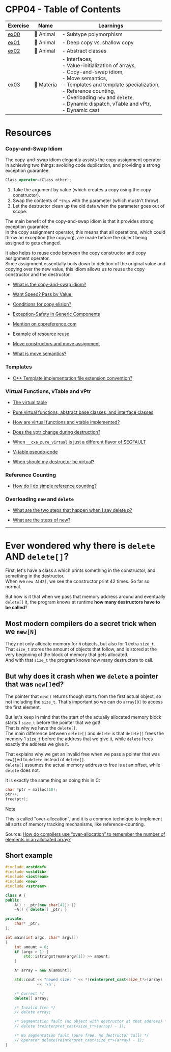 # CPP04 - Table of Contents

| Exercise     | Name       | Learnings                                                                                                                                                                                                                                                                             |
| ------------ | ---------- | ------------------------------------------------------------------------------------------------------------------------------------------------------------------------------------------------------------------------------------------------------------------------------------- |
| [ex00](ex00) | 🐾 Animal  | - Subtype polymorphism                                                                                                                                                                                                                                                                |
| [ex01](ex01) | 🧠 Animal  | - Deep copy vs. shallow copy                                                                                                                                                                                                                                                          |
| [ex02](ex02) | 💭 Animal  | - Abstract classes                                                                                                                                                                                                                                                                    |
| [ex03](ex03) | 🔮 Materia | - Interfaces, <br> - Value-initialization of arrays, <br> - Copy-and-swap idiom, <br> - Move semantics, <br> - Templates and template specialization, <br> - Reference counting, <br> - Overloading `new` and `delete`, <br> - Dynamic dispatch, vTable and vPtr, <br> - Dynamic cast |

# Resources

### Copy-and-Swap Idiom

The copy-and-swap idiom elegantly assists the copy assignment operator in achieving two things: avoiding code duplication, and providing a strong exception guarantee.

```c++
Class operator=(Class other);
```

  1. Take the argument by value (which creates a copy using the copy constructor).
  2. Swap the contents of `*this` with the parameter (which mustn't throw).
  3. Let the destructor clean up the old data when the parameter goes out of scope.

The main benefit of the copy-and-swap idiom is that it provides strong exception guarantee.<br>
In the copy assignment operator, this means that all operations, which could throw an exception (the copying), are made before the object being assigned to gets changed.

It also helps to reuse code between the copy constructor and copy assignment operator.<br>
Since assignment essentially boils down to deletion of the original value and copying over the new value, this idiom allows us to reuse the copy constructor and the destructor.

- [What is the copy-and-swap idiom?](https://stackoverflow.com/questions/3279543/what-is-the-copy-and-swap-idiom)

- [Want Speed? Pass by Value.](https://web.archive.org/web/20140113221447/http://cpp-next.com/archive/2009/08/want-speed-pass-by-value/)

- [Conditions for copy elision?](https://stackoverflow.com/questions/6383639/conditions-for-copy-elision)

- [Exception-Safety in Generic Components](https://www.boost.org/community/exception_safety.html)

- [Mention on cppreference.com](https://en.cppreference.com/w/cpp/language/operators#Assignment_operator)

- [Example of resource reuse](https://en.cppreference.com/w/cpp/language/copy_assignment#Example)

- [Move constructors and move assignment](https://www.learncpp.com/cpp-tutorial/move-constructors-and-move-assignment/)

- [What is move semantics?](https://stackoverflow.com/questions/3106110/what-is-move-semantics)

### Templates

- [C++ Template implementation file extension convention?](https://stackoverflow.com/a/77060142/24880406)

### Virtual Functions, vTable and vPtr

- [The virtual table](https://www.learncpp.com/cpp-tutorial/the-virtual-table/)

- [Pure virtual functions, abstract base classes, and interface classes](https://www.learncpp.com/cpp-tutorial/pure-virtual-functions-abstract-base-classes-and-interface-classes/)

- [How are virtual functions and vtable implemented?](https://stackoverflow.com/questions/99297/how-are-virtual-functions-and-vtable-implemented)

- [Does the vptr change during destruction?](https://stackoverflow.com/questions/7916833/does-the-vptr-change-during-destruction)

- [When `__cxa_pure_virtual` is just a different flavor of SEGFAULT](https://uvdn7.github.io/pure_virtual/)

- [V-table pseudo-code](https://isocpp.org/wiki/faq/virtual-functions#dyn-binding2)

- [When should my destructor be virtual?](https://isocpp.org/wiki/faq/virtual-functions#virtual-dtors)

### Reference Counting

- [How do I do simple reference counting?](https://isocpp.org/wiki/faq/freestore-mgmt#ref-count-simple)

### Overloading `new` and `delete`

- [What are the two steps that happen when I say delete p?](https://isocpp.org/wiki/faq/freestore-mgmt#two-steps-of-delete)

- [What are the steps of new?](https://isocpp.org/wiki/faq/freestore-mgmt#new-doesnt-leak-if-ctor-throws)

---

# Ever wondered why there is `delete` AND `delete[]`?

First, let's have a class `A` which prints something in the constructor, and something in the destructor.<br>
When we `new A[42]`, we see the constructor print 42 times. So far so normal.

But how is it that when we pass that memory address around and eventually `delete[]` it, the program knows at runtime **how many destructors have to be called**?

## Most modern compilers do a secret trick when we `new[N]`

They not only allocate memory for `N` objects, but also for 1 extra `size_t`.<br>
That `size_t` stores the amount of objects that follow, and is stored at the very beginning of the block of memory that gets allocated.<br>
And with that `size_t` the program knows how many destructors to call.

## But why does it crash when we `delete` a pointer that was `new[]`ed?

The pointer that `new[]` returns though starts from the first actual object, so not including the `size_t`. That's important so we can do `array[0]` to access the first element.

But let's keep in mind that the start of the actually allocated memory block starts 1 `size_t` before the pointer that we got!<br>
That is why we have the `delete[]`.<br>
The main difference between `delete[]` and `delete` is that `delete[]` frees the memory 1 `size_t` before the address that we give it, while `delete` frees exactly the address we give it.

That explains why we get an invalid free when we pass a pointer that was `new[]`ed to `delete` instead of `delete[]`.<br>
`delete[]` assumes the actual memory address to free is at an offset, while `delete` does not.

It is exactly the same thing as doing this in C:
```c
char *ptr = malloc(10);
ptr++;
free(ptr);
```

> [!NOTE]
> This is called "over-allocation", and it is a common technique to implement all sorts of memory tracking mechanisms, like reference-counting.

Source:
[How do compilers use “over-allocation” to remember the number of elements in an allocated array?](https://isocpp.org/wiki/faq/compiler-dependencies#num-elems-in-new-array-overalloc)

## Short example

```c++
#include <cstddef>
#include <cstdlib>
#include <iostream>
#include <new>
#include <sstream>

class A {
public:
    A() : _ptr(new char[42]) {}
    ~A() { delete[] _ptr; }

private:
    char* _ptr;
};

int main(int argc, char* argv[])
{
    int amount = 0;
    if (argc > 1) {
        std::istringstream(argv[1]) >> amount;
    }

    A* array = new A[amount];

    std::cout << "newed size: " << *(reinterpret_cast<size_t*>(array) - 1)
              << '\n';

    /* Correct */
    delete[] array;

    /* Invalid free */
    // delete array;

    /* Segmentation fault (no object with destructor at that address) */
    // delete (reinterpret_cast<size_t*>(array) - 1);

    /* No segmentation fault (pure free, no destructor call) */
    // operator delete(reinterpret_cast<size_t*>(array) - 1);
}
```
